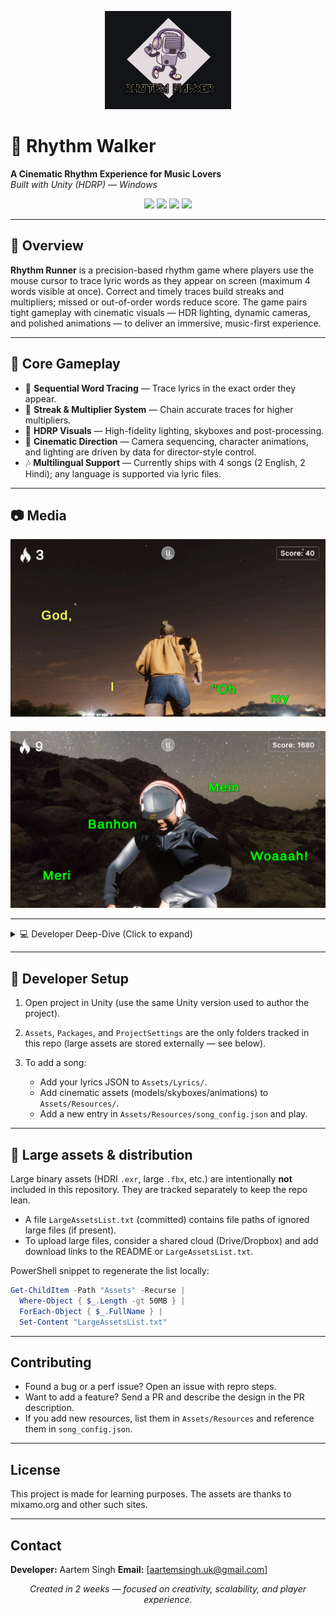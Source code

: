 <p align="center">
  <img src="Screenshots\Rhythm Walker.png" alt="Rhythm Runner Banner" width="40%"/>
</p>

# 🎵 Rhythm Walker

**A Cinematic Rhythm Experience for Music Lovers**  
*Built with Unity (HDRP) — Windows*

<p align="center">
  <img src="https://img.shields.io/badge/Engine-Unity%202022+-black?style=for-the-badge&logo=unity" />
  <img src="https://img.shields.io/badge/Language-C%23-239120?style=for-the-badge&logo=c-sharp" />
  <img src="https://img.shields.io/badge/Render%20Pipeline-HDRP-blueviolet?style=for-the-badge" />
  <img src="https://img.shields.io/badge/Platform-Windows-blue?style=for-the-badge&logo=windows" />
</p>

---

## 🌟 Overview

**Rhythm Runner** is a precision-based rhythm game where players use the mouse cursor to trace lyric words as they appear on screen (maximum 4 words visible at once). Correct and timely traces build streaks and multipliers; missed or out-of-order words reduce score. The game pairs tight gameplay with cinematic visuals — HDR lighting, dynamic cameras, and polished animations — to deliver an immersive, music-first experience.

---

## 🎯 Core Gameplay

* 🎼 **Sequential Word Tracing** — Trace lyrics in the exact order they appear.
* 🔁 **Streak & Multiplier System** — Chain accurate traces for higher multipliers.
* 🌌 **HDRP Visuals** — High-fidelity lighting, skyboxes and post-processing.
* 🎥 **Cinematic Direction** — Camera sequencing, character animations, and lighting are driven by data for director-style control.
* 🎶 **Multilingual Support** — Currently ships with 4 songs (2 English, 2 Hindi); any language is supported via lyric files.

---

## 📷 Media

<img src="Screenshots\Screenshot 2025-08-12 232439.png" style="margin-bottom:20px;" />

<img src="Screenshots\Screenshot 2025-08-12 232715.png" />

---

<details>
<summary>💻 Developer Deep-Dive (Click to expand)</summary>

### 🛠 Technical Highlights

* **Engine:** Unity (HDRP)
* **Platform:** Windows
* **Key scripts:** `SequenceController.cs`, lyric & song loaders, tracing detection
* **Design goal:** Scalability & replicability — level creation is data-driven, non-programmers can author content.

---

### 🔁 Content Pipeline (Add songs / levels without code)

Rhythm Runner separates *content* from *code* so creators can design levels purely by editing JSON and adding assets to `Assets/Resources`.

#### 1) Lyrics files — `Assets/Lyrics`

Lyrics are time-coded JSON arrays. Each object defines the window when a word appears.

```json
[
  { "start": "00:00:17.89", "end": "00:00:18.36", "text": "Arms" },
  { "start": "00:00:18.36", "end": "00:00:18.83", "text": "around" },
  { "start": "00:00:18.83", "end": "00:00:19.30", "text": "you" }
]
```

* **Creation:** Manually authoring JSON or converting `.lrc` files works.
* **Behavior:** Words are spawned at their `start` time and removed at `end` (or when traced). Order is enforced — untraced earlier words count as missed.

---

#### 2) Song configuration — `Assets/Resources/song_config.json`

This is the director’s control file. It maps cinematic assets and timing to a song and drives `SequenceController.cs`.

Example entry:

```json
{
  "title": "bbno$, y2k - lalala",
  "playerModelName": "MainCharacter",
  "skyCubemapNames": ["AmbienceExposure4k", "UnearthlyRed4k", "PlanetaryEarth4k", "sandsloot_4k"],
  "cameraPositions": [ { "x": 0, "y": 0, "z": -2 }, { "x": 0, "y": 0, "z": -4 }, { "x": 100, "y": 0, "z": 0 }, { "x": 0, "y": 0, "z": -4 } ],
  "rotateSpeed": [0, 0, 0, 0],
  "fadeDuration": [2, 2, 2, 2],
  "followDistances": [1.5, 1.5, 3.0, 1.5],
  "followHeights": [-1, -1, 1, -1],
  "transitionDurations": [7, 26, 71, 0],
  "animationClipNames": ["idle", "walk", "fall", "run"],
  "sunWorldPositions": [ { "x": 0, "y": 1, "z": -9 }, { "x": 0, "y": 1, "z": -9 }, { "x": 0, "y": 1, "z": -9 }, { "x": 0, "y": 1, "z": -9 } ],
  "attachSunToCamera": [false, false, false, false]
}
```

* **What creators can change:** scenes, camera paths, transition times, character model, animations, skyboxes, sun & lighting, and more.
* **Where assets live:** Place models, animation clips, and skybox cubemaps inside `Assets/Resources` and reference them by name in the JSON.

---

### ⚙️ Extending & Customizing

* Add songs by creating a new lyrics JSON and an entry in `song_config.json`.
* Small behavior changes and new features belong in `SequenceController.cs` and are intentionally modular.
* Want runtime editors for non‑coders? The data-driven approach makes building an in‑editor tool straightforward.

</details>

---

## 🔧 Developer Setup

1. Open project in Unity (use the same Unity version used to author the project).
2. `Assets`, `Packages`, and `ProjectSettings` are the only folders tracked in this repo (large assets are stored externally — see below).
3. To add a song:

   * Add your lyrics JSON to `Assets/Lyrics/`.
   * Add cinematic assets (models/skyboxes/animations) to `Assets/Resources/`.
   * Add a new entry in `Assets/Resources/song_config.json` and play.

---

## 📁 Large assets & distribution

Large binary assets (HDRI `.exr`, large `.fbx`, etc.) are intentionally **not** included in this repository. They are tracked separately to keep the repo lean.

* A file `LargeAssetsList.txt` (committed) contains file paths of ignored large files (if present).
* To upload large files, consider a shared cloud (Drive/Dropbox) and add download links to the README or `LargeAssetsList.txt`.

PowerShell snippet to regenerate the list locally:

```powershell
Get-ChildItem -Path "Assets" -Recurse |
  Where-Object { $_.Length -gt 50MB } |
  ForEach-Object { $_.FullName } |
  Set-Content "LargeAssetsList.txt"
```

---

## Contributing

* Found a bug or a perf issue? Open an issue with repro steps.
* Want to add a feature? Send a PR and describe the design in the PR description.
* If you add new resources, list them in `Assets/Resources` and reference them in `song_config.json`.

---

## License

This project is made for learning purposes. The assets are thanks to mixamo.org and other such sites.

---

## Contact

**Developer:** Aartem Singh
**Email:** \[[aartemsingh.uk@gmail.com](mailto:aartemsingh.uk@gmail.com)]

<p align="center">
  <i>Created in 2 weeks — focused on creativity, scalability, and player experience.</i>
</p>
